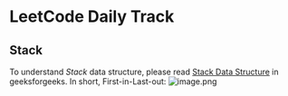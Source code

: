 # LeetCode Daily Track

## Stack
To understand *Stack* data structure, please read [Stack Data Structure](https://www.geeksforgeeks.org/stack-data-structure/) in geeksforgeeks. In short, First-in-Last-out: ![image.png](../files/stack.png)
